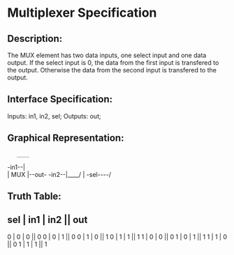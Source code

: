 Multiplexer Specification
=========================

Description:
------------
The MUX element has two data inputs, one select input and one data output. If the select input is 0, the data from the first input is transfered to the output. Otherwise the data from the second input is transfered to the output.


Interface Specification:
------------------------
Inputs: in1, in2, sel;
Outputs: out;


Graphical Representation:
-------------------------
       ____
-in1--|    \
      | MUX |--out-
-in2--|____/
        |
-sel----/


Truth Table:
------------
 sel | in1 | in2 || out
 -----------------------
 0   | 0   | 0   || 0
 0   | 0   | 1   || 0
 0   | 1   | 0   || 1
 0   | 1   | 1   || 1
 1   | 0   | 0   || 0
 1   | 0   | 1   || 1
 1   | 1   | 0   || 0
 1   | 1   | 1   || 1

